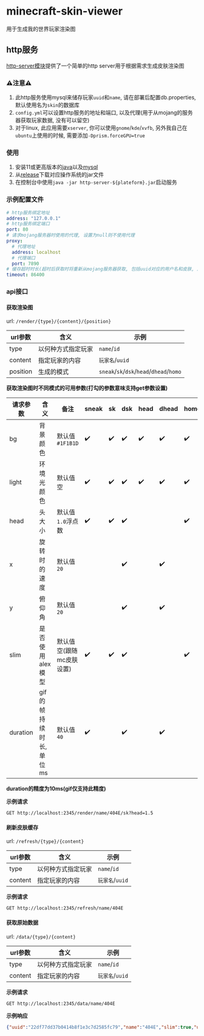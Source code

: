 # minecraft-skin-viewer

用于生成我的世界玩家渲染图

## http服务

[http-server模块](http-server)提供了一个简单的http server用于根据需求生成皮肤渲染图

### **:warning:注意:warning:**

1. 此http服务使用mysql来储存玩家`uuid`和`name`, 请在部署后配置db.properties, 默认使用名为`skin`的数据库
2. `config.yml`可以设置http服务的地址和端口, 以及代理(用于从mojang的服务器获取玩家数据, 没有可以留空)
3. 对于linux, 此应用需要`xserver`, 你可以使用`gnome`/`kde`/`xvfb`, 另外我自己在`ubuntu`上使用的时候, 需要添加`-Dprism.forceGPU=true`

### 使用

1. 安装11或更高版本的[java](https://adoptium.net/)以及[mysql](https://downloads.mysql.com/archives/community/)
2. 从[release](https://github.com/4o4E/minecraft-skin-viewer/releases/latest)下载对应操作系统的jar文件
3. 在控制台中使用`java -jar http-server-${plateform}.jar`启动服务

### 示例配置文件

```yaml
# http服务绑定地址
address: "127.0.0.1"
# http服务绑定端口
port: 80
# 请求mojang服务器时使用的代理, 设置为null则不使用代理
proxy:
  # 代理地址
  address: localhost
  # 代理端口
  port: 7890
# 缓存超时时长(超时后获取时将重新从mojang服务器获取, 包括uuid对应的用户名和皮肤, 服务不会主动移除过期缓存, 仅在获取时检测超时)
timeout: 86400
```

### api接口

#### 获取渲染图

url: `/render/{type}/{content}/{position}`

| url参数    | 含义        | 示例                                       |
|----------|-----------|------------------------------------------|
| type     | 以何种方式指定玩家 | `name`/`id`                              |
| content  | 指定玩家的内容   | `玩家名`/`uuid`                             |
| position | 生成的模式     | `sneak`/`sk`/`dsk`/`head`/`dhead`/`homo` |

**获取渲染图时不同模式的可用参数(打勾的参数意味支持get参数设置)**

| 请求参数     | 含义              | 备注             | sneak              | sk                 | dsk                | head               | dhead              | homo               |
|----------|-----------------|----------------|--------------------|--------------------|--------------------|--------------------|--------------------|--------------------|
| bg       | 背景颜色            | 默认值`#1F1B1D`   | :heavy_check_mark: | :heavy_check_mark: | :heavy_check_mark: | :heavy_check_mark: | :heavy_check_mark: | :heavy_check_mark: |
| light    | 环境光颜色           | 默认值空           | :heavy_check_mark: | :heavy_check_mark: | :heavy_check_mark: | :heavy_check_mark: | :heavy_check_mark: | :heavy_check_mark: |
| head     | 头大小             | 默认值`1.0`浮点数    | :heavy_check_mark: | :heavy_check_mark: | :heavy_check_mark: |                    |                    | :heavy_check_mark: |
| x        | 旋转时的速度          | 默认值`20`        |                    |                    | :heavy_check_mark: |                    | :heavy_check_mark: |                    |
| y        | 俯仰角             | 默认值`20`        |                    |                    | :heavy_check_mark: |                    | :heavy_check_mark: |                    |
| slim     | 是否使用alex模型      | 默认值空(跟随mc皮肤设置) | :heavy_check_mark: | :heavy_check_mark: | :heavy_check_mark: |                    |                    | :heavy_check_mark: |
| duration | gif的帧持续时长, 单位ms | 默认值`40`        | :heavy_check_mark: |                    | :heavy_check_mark: |                    | :heavy_check_mark: |                    |

**duration的精度为10ms(gif仅支持此精度)**

**示例请求**

```http request
GET http://localhost:2345/render/name/404E/sk?head=1.5
```

#### 刷新皮肤缓存

url: `/refresh/{type}/{content}`

| url参数   | 含义        | 示例           |
|---------|-----------|--------------|
| type    | 以何种方式指定玩家 | `name`/`id`  |
| content | 指定玩家的内容   | `玩家名`/`uuid` |

**示例请求**

```http request
GET http://localhost:2345/refresh/name/404E
```

#### 获取原始数据

url: `/data/{type}/{content}`

| url参数   | 含义        | 示例           |
|---------|-----------|--------------|
| type    | 以何种方式指定玩家 | `name`/`id`  |
| content | 指定玩家的内容   | `玩家名`/`uuid` |

**示例请求**

```http request
GET http://localhost:2345/data/name/404E
```

**示例响应**
```json
{"uuid":"22df77dd37b0414b8f1e3c7d2585fc79","name":"404E","slim":true,"update":1683961680455,"hash":"4daa024bc2d35de2b26025051817d04491ad586e5a2ab85f9dad608b009ac7d"}
```


